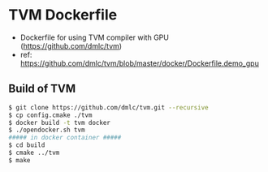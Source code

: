 # TVM Dockerfile
- Dockerfile for using TVM compiler with GPU (https://github.com/dmlc/tvm)
- ref: https://github.com/dmlc/tvm/blob/master/docker/Dockerfile.demo_gpu

## Build of TVM
```sh
$ git clone https://github.com/dmlc/tvm.git --recursive
$ cp config.cmake ./tvm
$ docker build -t tvm docker
$ ./opendocker.sh tvm
##### in docker container #####
$ cd build
$ cmake ../tvm
$ make
```
